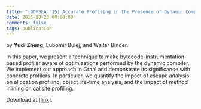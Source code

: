 ```yaml
---
title: "[OOPSLA '15] Accurate Profiling in the Presence of Dynamic Compilation"
date: 2015-10-23 00:00:00
comments: false
tags: publication
---
```


by **Yudi Zheng**, Lubomir Bulej, and Walter Binder.

In this paper, we present a technique to make bytecode-instrumentation-based profiler aware of optimizations performed by the dynamic compiler. We implement our approach in Graal and demonstrate its significance with concrete profilers. In particular, we quantify the impact of escape analysis on allocation profiling, object life-time analysis, and the impact of method inlining on callsite profiling.

Download at [[link]][1].

[1]: https://doi.org/10.1145/2814270.2814281
